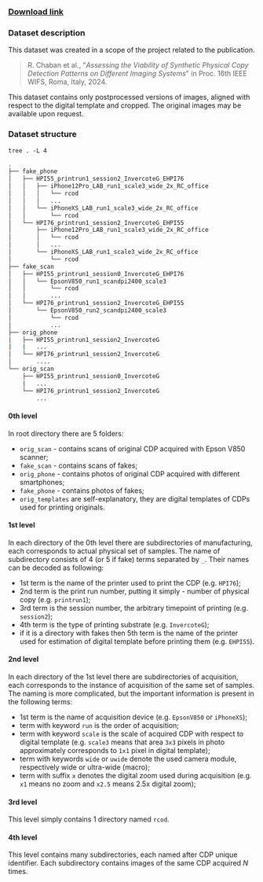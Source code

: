 ### [Download link](https://sipcloud.unige.ch/index.php/s/r5jawqmpqXW8bnF)

### Dataset description

This dataset was created in a scope of the project related to the publication.

> R. Chaban et al., "*Assessing the Viability of Synthetic Physical Copy Detection Patterns on Different Imaging Systems*" in Proc. 16th IEEE WIFS, Roma, Italy, 2024.

This dataset contains only postprocessed versions of images, aligned with respect to the digital template and cropped. The original images may be available upon request.

### Dataset structure

```tree . -L 4```

```bash
.
├── fake_phone
│   ├── HPI55_printrun1_session2_InvercoteG_EHPI76
│   │   ├── iPhone12Pro_LAB_run1_scale3_wide_2x_RC_office
│   │   │   └── rcod
│   │   │   ...
│   │   └── iPhoneXS_LAB_run1_scale3_wide_2x_RC_office
│   │       └── rcod
│   └── HPI76_printrun1_session2_InvercoteG_EHPI55
│       ├── iPhone12Pro_LAB_run1_scale3_wide_2x_RC_office
│       │   └── rcod
│       │   ...
│       └── iPhoneXS_LAB_run1_scale3_wide_2x_RC_office
│           └── rcod
├── fake_scan
│   ├── HPI55_printrun1_session0_InvercoteG_EHPI76
│   │   └── EpsonV850_run1_scandpi2400_scale3
│   │       └── rcod
│   │       ...
│   └── HPI76_printrun1_session2_InvercoteG_EHPI55
│       └── EpsonV850_run2_scandpi2400_scale3
│           └── rcod
│           ...
├── orig_phone
│   ├── HPI55_printrun1_session2_InvercoteG
|   |   ...
│   └── HPI76_printrun1_session2_InvercoteG
│       ....
└── orig_scan
    ├── HPI55_printrun1_session0_InvercoteG
    |   ...
    └── HPI76_printrun1_session2_InvercoteG
        ...
```

#### 0th level
In root directory there are 5 folders:
 - `orig_scan` - contains scans of original CDP acquired with Epson V850 scanner;
 - `fake_scan` - contains scans of fakes;
 - `orig_phone` - contains photos of original CDP acquired with different smartphones;
 - `fake_phone` - contains photos of fakes;
 - `orig_templates` are self-explanatory, they are digital templates of CDPs used for printing originals.

#### 1st level
In each directory of the 0th level there are subdirectories of manufacturing, each corresponds to actual physical set of samples.
The name of subdirectory consists of 4 (or 5 if fake) terms separated by `_`. Their names can be decoded as following:
 - 1st term is the name of the printer used to print the CDP (e.g. `HPI76`);
 - 2nd term is the print run number, putting it simply - number of physical copy (e.g. `printrun1`);
 - 3rd term is the session number, the arbitrary timepoint of printing (e.g. `session2`);
 - 4th term is the type of printing substrate (e.g. `InvercoteG`);
 - if it is a directory with fakes then 5th term is the name of the printer used for estimation of digital template before printing them (e.g. `EHPI55`).

#### 2nd level
In each directory of the 1st level there are subdirectories of acquisition, each corresponds to the instance of acquisition of the same set of samples. The naming is more complicated, but the important information is present in the following terms:
 - 1st term is the name of acquisition device (e.g. `EpsonV850` or `iPhoneXS`);
 - term with keyword `run` is the order of acquisition;
 - term with keyword `scale` is the scale of acquired CDP with respect to digital template (e.g. `scale3` means that area `3x3` pixels in photo approximately corresponds to `1x1` pixel in digital template);
 - term with keywords `wide` or `uwide` denote the used camera module, respectively wide or ultra-wide (macro);
 - term with suffix `x` denotes the digital zoom used during acquisition (e.g. `x1` means no zoom and `x2.5` means 2.5x digital zoom);


#### 3rd level
This level simply contains 1 directory named `rcod`.

#### 4th level
This level contains many subdirectories, each named after CDP unique identifier. Each subdirectory contains images of the same CDP acquired *N* times.
